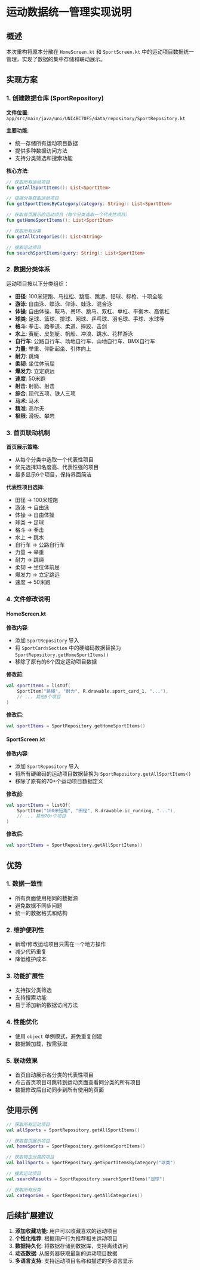 # 运动数据统一管理实现说明

## 概述

本次重构将原本分散在 `HomeScreen.kt` 和 `SportScreen.kt` 中的运动项目数据统一管理，实现了数据的集中存储和联动展示。

## 实现方案

### 1. 创建数据仓库 (SportRepository)

**文件位置**: `app/src/main/java/uni/UNI4BC70F5/data/repository/SportRepository.kt`

**主要功能**:
- 统一存储所有运动项目数据
- 提供多种数据访问方法
- 支持分类筛选和搜索功能

**核心方法**:
```kotlin
// 获取所有运动项目
fun getAllSportItems(): List<SportItem>

// 根据分类获取运动项目
fun getSportItemsByCategory(category: String): List<SportItem>

// 获取首页展示的运动项目（每个分类选取一个代表性项目）
fun getHomeSportItems(): List<SportItem>

// 获取所有分类
fun getAllCategories(): List<String>

// 搜索运动项目
fun searchSportItems(query: String): List<SportItem>
```

### 2. 数据分类体系

运动项目按以下分类组织：
- **田径**: 100米短跑、马拉松、跳高、跳远、铅球、标枪、十项全能
- **游泳**: 自由泳、蝶泳、仰泳、蛙泳、混合泳
- **体操**: 自由体操、鞍马、吊环、跳马、双杠、单杠、平衡木、高低杠
- **球类**: 足球、篮球、排球、网球、乒乓球、羽毛球、手球、水球等
- **格斗**: 拳击、跆拳道、柔道、摔跤、击剑
- **水上**: 赛艇、皮划艇、帆船、冲浪、跳水、花样游泳
- **自行车**: 公路自行车、场地自行车、山地自行车、BMX自行车
- **力量**: 举重、仰卧起坐、引体向上
- **耐力**: 跳绳
- **柔韧**: 坐位体前屈
- **爆发力**: 立定跳远
- **速度**: 50米跑
- **射击**: 射箭、射击
- **综合**: 现代五项、铁人三项
- **马术**: 马术
- **精准**: 高尔夫
- **极限**: 滑板、攀岩

### 3. 首页联动机制

**首页展示策略**:
- 从每个分类中选取一个代表性项目
- 优先选择知名度高、代表性强的项目
- 最多显示6个项目，保持界面简洁

**代表性项目选择**:
- 田径 → 100米短跑
- 游泳 → 自由泳
- 体操 → 自由体操
- 球类 → 足球
- 格斗 → 拳击
- 水上 → 跳水
- 自行车 → 公路自行车
- 力量 → 举重
- 耐力 → 跳绳
- 柔韧 → 坐位体前屈
- 爆发力 → 立定跳远
- 速度 → 50米跑

### 4. 文件修改说明

#### HomeScreen.kt
**修改内容**:
- 添加 `SportRepository` 导入
- 将 `SportCardsSection` 中的硬编码数据替换为 `SportRepository.getHomeSportItems()`
- 移除了原有的6个固定运动项目数据

**修改前**:
```kotlin
val sportItems = listOf(
    SportItem("跳绳", "耐力", R.drawable.sport_card_1, "..."),
    // ... 其他5个项目
)
```

**修改后**:
```kotlin
val sportItems = SportRepository.getHomeSportItems()
```

#### SportScreen.kt
**修改内容**:
- 添加 `SportRepository` 导入
- 将所有硬编码的运动项目数据替换为 `SportRepository.getAllSportItems()`
- 移除了原有的70+个运动项目数据定义

**修改前**:
```kotlin
val sportItems = listOf(
    SportItem("100米短跑", "田径", R.drawable.ic_running, "..."),
    // ... 其他70+个项目
)
```

**修改后**:
```kotlin
val sportItems = SportRepository.getAllSportItems()
```

## 优势

### 1. 数据一致性
- 所有页面使用相同的数据源
- 避免数据不同步问题
- 统一的数据格式和结构

### 2. 维护便利性
- 新增/修改运动项目只需在一个地方操作
- 减少代码重复
- 降低维护成本

### 3. 功能扩展性
- 支持按分类筛选
- 支持搜索功能
- 易于添加新的数据访问方法

### 4. 性能优化
- 使用 `object` 单例模式，避免重复创建
- 数据懒加载，按需获取

### 5. 联动效果
- 首页自动展示各分类的代表性项目
- 点击首页项目可跳转到运动页面查看同分类的所有项目
- 数据修改后自动同步到所有使用的页面

## 使用示例

```kotlin
// 获取所有运动项目
val allSports = SportRepository.getAllSportItems()

// 获取首页展示项目
val homeSports = SportRepository.getHomeSportItems()

// 获取特定分类的项目
val ballSports = SportRepository.getSportItemsByCategory("球类")

// 搜索运动项目
val searchResults = SportRepository.searchSportItems("足球")

// 获取所有分类
val categories = SportRepository.getAllCategories()
```

## 后续扩展建议

1. **添加收藏功能**: 用户可以收藏喜欢的运动项目
2. **个性化推荐**: 根据用户行为推荐相关运动项目
3. **数据持久化**: 将数据存储到数据库，支持离线访问
4. **动态数据**: 从服务器获取最新的运动项目数据
5. **多语言支持**: 支持运动项目名称和描述的多语言显示